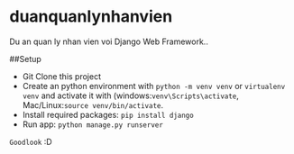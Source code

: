 # duanquanlynhanvien
Du an quan ly nhan vien voi Django Web Framework..


##Setup
- Git Clone this project
- Create an python environment with `python -m venv venv` or `virtualenv venv` and activate it with (windows:`venv\Scripts\activate`, Mac/Linux:`source venv/bin/activate`.
- Install required packages: `pip install django`
- Run app: `python manage.py runserver`

`Goodlook` :D
